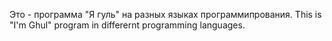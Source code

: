 Это - программа "Я гуль" на разных языках программипрования.
This is "I'm Ghul" program in differernt programming languages.
